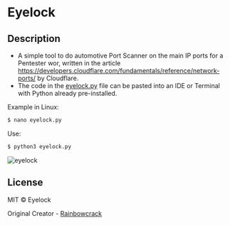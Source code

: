 # Eyelock
## Description
* A simple tool to do automotive Port Scanner on the main IP ports for a Pentester wor, written in the article https://developers.cloudflare.com/fundamentals/reference/network-ports/ by Cloudflare.
* The code in the [eyelock.py](https://github.com/rainbowcrack/Eyelock/blob/main/eyelock.py) file can be pasted into an IDE or Terminal with Python already pre-installed.
  
 Example in Linux:
  ```bash
  $ nano eyelock.py
  ```
  Use:
  ```bash
  $ python3 eyelock.py
  ```
![eyelock](https://github.com/user-attachments/assets/47296088-c462-4593-b02c-b40b8361f4ba)

## License
MIT © Eyelock

Original Creator - [Rainbowcrack](https://github.com/rainbowcrack)
